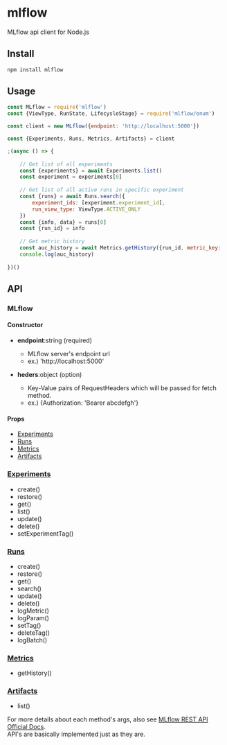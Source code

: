 # mlflow
MLflow api client for Node.js

## Install

```sh
npm install mlflow
```

## Usage

```js
const MLflow = require('mlflow')
const {ViewType, RunState, LifecysleStage} = require('mlflow/enum')

const client = new MLflow({endpoint: 'http://localhost:5000'})

const {Experiments, Runs, Metrics, Artifacts} = client

;(async () => {
	
	// Get list of all experiments
	const {experiments} = await Experiments.list()
	const experiment = experiments[0]
	
	// Get list of all active runs in specific experiment
	const {runs} = await Runs.search({
		experiment_ids: [experiment.experiment_id],
		run_view_type: ViewType.ACTIVE_ONLY
	})
	const {info, data} = runs[0]
	const {run_id} = info
	
	// Get metric history
	const auc_history = await Metrics.getHistory({run_id, metric_key: 'auc_score'})
	console.log(auc_history)
	
})()
```

## API

### MLflow

#### Constructor

- **endpoint**:string (required)
	- MLflow server's endpoint url
	- ex.) 'http://localhost:5000'

- **heders**:object (option)
	- Key-Value pairs of RequestHeaders which will be passed for fetch method. 
	- ex.) {Authorization: 'Bearer abcdefgh'}

#### Props

- [Experiments](https://github.com/Yuhsak/mlflow/blob/master/experiments.ts)
- [Runs](https://github.com/Yuhsak/mlflow/blob/master/runs.ts)
- [Metrics](https://github.com/Yuhsak/mlflow/blob/master/metrics.ts)
- [Artifacts](https://github.com/Yuhsak/mlflow/blob/master/artifacts.ts)

### [Experiments](https://github.com/Yuhsak/mlflow/blob/master/experiments.ts)

- create()
- restore()
- get()
- list()
- update()
- delete()
- setExperimentTag()

### [Runs](https://github.com/Yuhsak/mlflow/blob/master/runs.ts)

- create()
- restore()
- get()
- search()
- update()
- delete()
- logMetric()
- logParam()
- setTag()
- deleteTag()
- logBatch()

### [Metrics](https://github.com/Yuhsak/mlflow/blob/master/metrics.ts)

- getHistory()

### [Artifacts](https://github.com/Yuhsak/mlflow/blob/master/artifacts.ts)

- list()

For more details about each method's args, also see [MLflow REST API Official Docs](https://mlflow.org/docs/latest/rest-api.html).  
API's are basically implemented just as they are.
